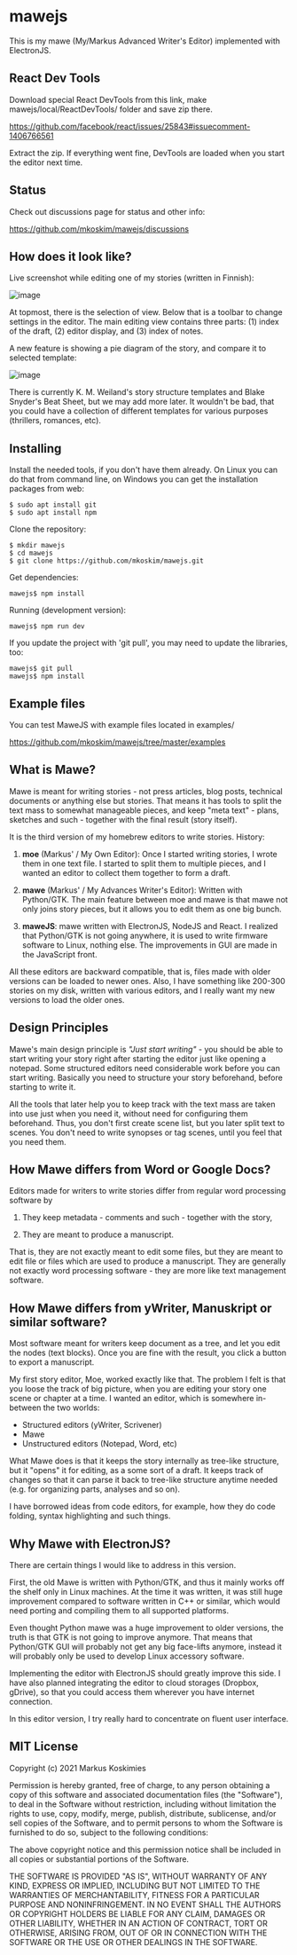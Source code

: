 mawejs
======

This is my mawe (My/Markus Advanced Writer's Editor) implemented with ElectronJS.

## React Dev Tools

Download special React DevTools from this link, make mawejs/local/ReactDevTools/ folder and save zip there.

https://github.com/facebook/react/issues/25843#issuecomment-1406766561

Extract the zip. If everything went fine, DevTools are loaded when you start the editor next time.

## Status

Check out discussions page for status and other info:

https://github.com/mkoskim/mawejs/discussions

## How does it look like?

Live screenshot while editing one of my stories (written in Finnish):

![image](https://user-images.githubusercontent.com/10298548/218349525-c385016b-f2f3-4605-9601-5fd095345646.png)

At topmost, there is the selection of view. Below that is a toolbar to change settings in
the editor. The main editing view contains three parts: (1) index of the draft, (2)
editor display, and (3) index of notes.

A new feature is showing a pie diagram of the story, and compare it to selected template:

![image](https://user-images.githubusercontent.com/10298548/224184109-1d1e4dc6-afb7-462f-9798-cff04fa2eade.png)

There is currently K. M. Weiland's story structure templates and Blake Snyder's Beat Sheet, but we may add more later. It wouldn't be bad, that you could have a collection
of different templates for various purposes (thrillers, romances, etc).

## Installing

Install the needed tools, if you don't have them already. On Linux you can do that from command line, on Windows you can get the installation packages from web:

    $ sudo apt install git
    $ sudo apt install npm

Clone the repository:

    $ mkdir mawejs
    $ cd mawejs
    $ git clone https://github.com/mkoskim/mawejs.git

Get dependencies:

    mawejs$ npm install

Running (development version):

    mawejs$ npm run dev

If you update the project with 'git pull', you may need to update the libraries, too:

    mawejs$ git pull
    mawejs$ npm install

## Example files

You can test MaweJS with example files located in examples/

https://github.com/mkoskim/mawejs/tree/master/examples

## What is Mawe?

Mawe is meant for writing stories - not press articles, blog posts, technical documents or anything else but stories. That means it has tools to split the text mass to somewhat manageable pieces, and keep "meta text" - plans, sketches and such - together with the final result (story itself).

It is the third version of my homebrew editors to write stories. History:

1. **moe** (Markus' / My Own Editor): Once I started writing stories, I wrote them in one
   text file. I started to split them to multiple pieces, and I wanted an editor to
   collect them together to form a draft.

2. **mawe** (Markus' / My Advances Writer's Editor): Written with Python/GTK. The main
   feature between moe and mawe is that mawe not only joins story pieces, but it allows you to edit them as one big bunch.

3. **maweJS**: mawe written with ElectronJS, NodeJS and React. I realized that Python/GTK
   is not going anywhere, it is used to write firmware software to Linux, nothing else.
   The improvements in GUI are made in the JavaScript front.

All these editors are backward compatible, that is, files made with older versions can
be loaded to newer ones. Also, I have something like 200-300 stories on my disk, written
with various editors, and I really want my new versions to load the older ones.

## Design Principles

Mawe's main design principle is *"Just start writing"* - you should be able to start writing your story right after starting the editor just like opening a notepad. Some structured editors need considerable work before you can start writing. Basically you need to structure your story beforehand, before starting to write it.

All the tools that later help you to keep track with the text mass are taken into use just when you need it, without need for configuring them beforehand. Thus, you don't first create scene list, but you later split text to scenes. You don't need to write synopses or tag scenes, until you feel that you need them.

## How Mawe differs from Word or Google Docs?

Editors made for writers to write stories differ from regular word processing software by

1) They keep metadata - comments and such - together with the story,

2) They are meant to produce a manuscript.

That is, they are not exactly meant to edit some files, but they are meant to edit file or files which are used to produce a manuscript. They are generally not exactly word processing software - they are more like text management software.

## How Mawe differs from yWriter, Manuskript or similar software?

Most software meant for writers keep document as a tree, and let you edit the nodes (text blocks). Once you are fine with the result, you click a button to export a manuscript.

My first story editor, Moe, worked exactly like that. The problem I felt is that you loose the track of big picture, when you are editing your story one scene or chapter at a time. I wanted an editor, which is somewhere in-between the two worlds:

- Structured editors (yWriter, Scrivener)
- Mawe
- Unstructured editors (Notepad, Word, etc)

What Mawe does is that it keeps the story internally as tree-like structure, but it "opens" it for editing, as a some sort of a draft. It keeps track of changes so that it can parse it back to tree-like structure anytime needed (e.g. for organizing parts, analyses and so on).

I have borrowed ideas from code editors, for example, how they do code folding, syntax highlighting and such things.

## Why Mawe with ElectronJS?

There are certain things I would like to address in this version.

First, the old Mawe is written with Python/GTK, and thus it mainly works off the shelf only in Linux machines. At the time it was written, it was still huge improvement compared to software written in C++ or similar, which would need porting and compiling them to all supported platforms.

Even thought Python mawe was a huge improvement to older versions, the truth is that GTK is not going to improve anymore. That means that Python/GTK GUI will probably not get any big face-lifts anymore, instead it will probably only be used to develop Linux accessory software.

Implementing the editor with ElectronJS should greatly improve this side. I have also planned integrating the editor to cloud storages (Dropbox, gDrive), so that you could access them wherever you have internet connection.

In this editor version, I try really hard to concentrate on fluent user interface.

## MIT License

Copyright (c) 2021 Markus Koskimies

Permission is hereby granted, free of charge, to any person obtaining a copy
of this software and associated documentation files (the "Software"), to deal
in the Software without restriction, including without limitation the rights
to use, copy, modify, merge, publish, distribute, sublicense, and/or sell
copies of the Software, and to permit persons to whom the Software is
furnished to do so, subject to the following conditions:

The above copyright notice and this permission notice shall be included in all
copies or substantial portions of the Software.

THE SOFTWARE IS PROVIDED "AS IS", WITHOUT WARRANTY OF ANY KIND, EXPRESS OR
IMPLIED, INCLUDING BUT NOT LIMITED TO THE WARRANTIES OF MERCHANTABILITY,
FITNESS FOR A PARTICULAR PURPOSE AND NONINFRINGEMENT. IN NO EVENT SHALL THE
AUTHORS OR COPYRIGHT HOLDERS BE LIABLE FOR ANY CLAIM, DAMAGES OR OTHER
LIABILITY, WHETHER IN AN ACTION OF CONTRACT, TORT OR OTHERWISE, ARISING FROM,
OUT OF OR IN CONNECTION WITH THE SOFTWARE OR THE USE OR OTHER DEALINGS IN THE
SOFTWARE.
